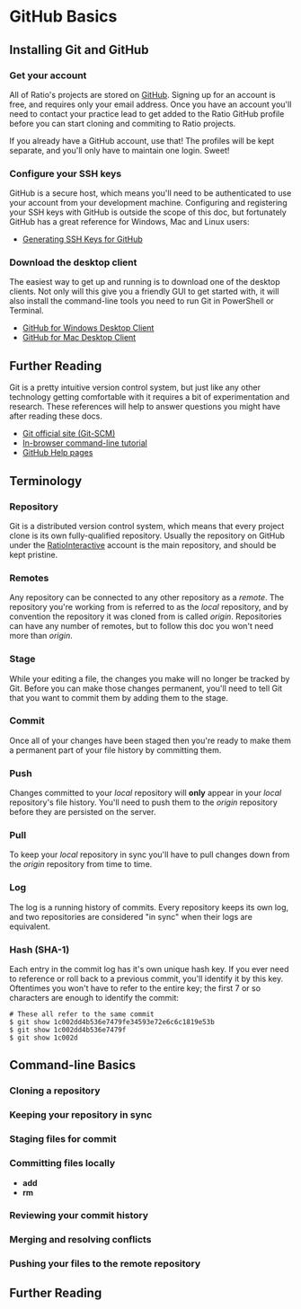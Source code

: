 GitHub Basics
=============

Installing Git and GitHub
-------------------------

### Get your account

All of Ratio's projects are stored on [GitHub](https://github.com/). Signing
up for an account is free, and requires only your email address. Once you have
an account you'll need to contact your practice lead to get added to the 
Ratio GitHub profile before you can start cloning and commiting to Ratio projects.

If you already have a GitHub account, use that! The profiles will be kept separate,
and you'll only have to maintain one login. Sweet!

### Configure your SSH keys

GitHub is a secure host, which means you'll need to be authenticated to use your
account from your development machine. Configuring and registering your SSH keys
with GitHub is outside the scope of this doc, but fortunately GitHub has a great
reference for Windows, Mac and Linux users:

* [Generating SSH Keys for GitHub](https://help.github.com/articles/generating-ssh-keys)

### Download the desktop client

The easiest way to get up and running is to download one of the desktop
clients. Not only will this give you a friendly GUI to get started with,
it will also install the command-line tools you need to run Git in PowerShell
or Terminal.

* [GitHub for Windows Desktop Client](http://windows.github.com/)
* [GitHub for Mac Desktop Client](http://mac.github.com/)

Further Reading
---------------

Git is a pretty intuitive version control system, but just like any other technology
getting comfortable with it requires a bit of experimentation and research. These
references will help to answer questions you might have after reading these docs.

* [Git official site (Git-SCM)](http://git-scm.com)
* [In-browser command-line tutorial](http://try.github.io)
* [GitHub Help pages](https://help.github.com)

Terminology
-----------

### Repository

Git is a distributed version control system, which means that every project clone
is its own fully-qualified repository. Usually the repository on GitHub under
the [RatioInteractive](https://github.com/RatioInteractive) account is the main
repository, and should be kept pristine.

### Remotes

Any repository can be connected to any other repository as a _remote_. The repository
you're working from is referred to as the _local_ repository, and by convention the 
repository it was cloned from is called _origin_. Repositories can have any number
of remotes, but to follow this doc you won't need more than _origin_.

### Stage

While your editing a file, the changes you make will no longer be tracked by Git. 
Before you can make those changes permanent, you'll need to tell Git that you want
to commit them by adding them to the stage.

### Commit

Once all of your changes have been staged then you're ready to make them a permanent
part of your file history by committing them.

### Push

Changes committed to your _local_ repository will **only** appear in your _local_ repository's 
file history. You'll need to push them to the _origin_ repository before they are persisted
on the server.

### Pull

To keep your _local_ repository in sync you'll have to pull changes down from the _origin_
repository from time to time.

### Log

The log is a running history of commits. Every repository keeps its own log, and two repositories
are considered "in sync" when their logs are equivalent.

### Hash (SHA-1)

Each entry in the commit log has it's own unique hash key. If you ever need to reference or
roll back to a previous commit, you'll identify it by this key. Oftentimes you won't have to
refer to the entire key; the first 7 or so characters are enough to identify the commit:

```
# These all refer to the same commit
$ git show 1c002dd4b536e7479fe34593e72e6c6c1819e53b
$ git show 1c002dd4b536e7479f
$ git show 1c002d
```

Command-line Basics
-------------------

### Cloning a repository

### Keeping your repository in sync

### Staging files for commit

### Committing files locally

* **add**
* **rm**

### Reviewing your commit history

### Merging and resolving conflicts

### Pushing your files to the remote repository

Further Reading
---------------
